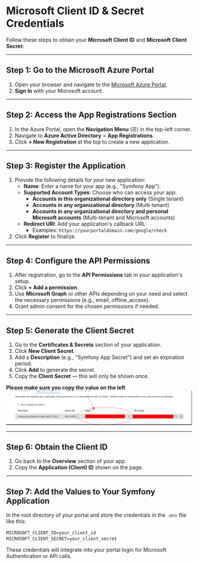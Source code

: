 # Microsoft Client ID & Secret Credentials

Follow these steps to obtain your **Microsoft Client ID** and **Microsoft Client Secret**:

---

## Step 1: Go to the Microsoft Azure Portal
1. Open your browser and navigate to the [Microsoft Azure Portal](https://portal.azure.com/).
2. **Sign In** with your Microsoft account.

---

## Step 2: Access the App Registrations Section
1. In the Azure Portal, open the **Navigation Menu** (☰) in the top-left corner.
2. Navigate to **Azure Active Directory** > **App Registrations**.
3. Click **+ New Registration** at the top to create a new application.

---

## Step 3: Register the Application
1. Provide the following details for your new application:
    - **Name**: Enter a name for your app (e.g., "Symfony App").
    - **Supported Account Types**: Choose who can access your app:
        - **Accounts in this organizational directory only** (Single tenant)
        - **Accounts in any organizational directory** (Multi-tenant)
        - **Accounts in any organizational directory and personal Microsoft accounts** (Multi-tenant and Microsoft accounts)
    - **Redirect URI**: Add your application's callback URL:
        - Examples: `https://yourportaldomain.com/google/check`
2. Click **Register** to finalize.

---

## Step 4: Configure the API Permissions
1. After registration, go to the **API Permissions** tab in your application's setup.
2. Click **+ Add a permission**.
3. Use **Microsoft Graph** or other APIs depending on your need and select the necessary permissions (e.g., email, offline_access).
4. Grant admin consent for the chosen permissions if needed.

---

## Step 5: Generate the Client Secret
1. Go to the **Certificates & Secrets** section of your application.
2. Click **New Client Secret**.
3. Add a **Description** (e.g., "Symfony App Secret") and set an expiration period.
4. Click **Add** to generate the secret.
5. Copy the **Client Secret** — this will only be shown once. 

**Please make sure you copy the value on the left**
![Microsoft_secret_example](../../assets/wba_screenshots/microsoft_secret_example.png)

---

## Step 6: Obtain the Client ID
1. Go back to the **Overview** section of your app.
2. Copy the **Application (Client) ID** shown on the page.

---

## Step 7: Add the Values to Your Symfony Application
In the root directory of your portal and store the credentials in the `.env` file like this:

```dotenv
MICROSOFT_CLIENT_ID=your_client_id
MICROSOFT_CLIENT_SECRET=your_client_secret
```

These credentials will integrate into your portal login for Microsoft Authentication or API calls.
